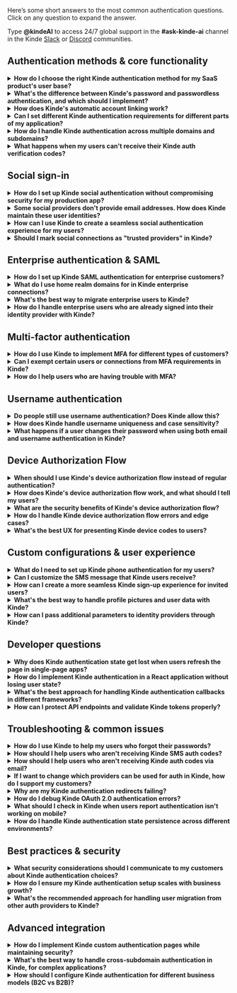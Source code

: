 
Here’s some short answers to the most common authentication questions. Click on any question to expand the answer.

<Aside title="Ask the docs">

Type **@kindeAI** to access 24/7 global support in the **#ask-kinde-ai** channel in the Kinde [Slack](https://join.slack.com/t/thekindecommunity/shared_invite/zt-1vyq8qilj-jFH5V27jfFnHk~BuBSU0ZA) or [Discord](https://discord.gg/KdkCXRNTFn) communities.

</Aside>

## Authentication methods & core functionality

<details>
<summary><strong>How do I choose the right Kinde authentication method for my SaaS product's user base?</strong></summary>

Think about who you're building for and what they're used to. If you're targeting developers, they'll probably expect GitHub or GitLab sign-in options. Building something for everyday consumers? Google and Apple sign-in will feel familiar and remove friction. Got enterprise customers? They'll likely need SAML or Microsoft Entra ID to keep their IT teams happy. 

You don't need to figure it all out upfront. Start simple with email authentication and add more options as you grow. Your web app and mobile app can even have different auth requirements if that makes sense for your users.
[Learn more about authentication methods](/authenticate/about-auth/about-authentication/)
</details>

<details>
<summary><strong>What's the difference between Kinde's password and passwordless authentication, and which should I implement?</strong></summary>

With passwords, your users create and remember their own passwords (we enforce 8+ characters and block common ones). With passwordless, we send them a one-time code via email or SMS instead. Passwordless is genuinely more secure - no passwords to store, steal, or forget, and codes expire after 2 hours. Just know you can't mix both methods for the same app - it's one or the other. 

If you're building something mobile-first or want to reduce support tickets about forgotten passwords, passwordless is your friend.
[Password authentication guide](/authenticate/authentication-methods/password-authentication/) | [Passwordless authentication guide](/authenticate/authentication-methods/passwordless-authentication/)
</details>

<details>
<summary><strong>How does Kinde's automatic account linking work?</strong></summary>

Kinde automatically connect accounts when someone uses the same verified email across different sign-in methods. So if someone first signs up with Google, then later tries to create an account with Slack using the same email, we'll link them together automatically. No duplicate accounts, no confusion. They can sign in with either method to access the same account. 

Once your users verify their email with any method, all their sign-in options with that email will work seamlessly together.
[Learn about identity and verification](/authenticate/about-auth/identity-and-verification/)
</details>

<details>
<summary><strong>Can I set different Kinde authentication requirements for different parts of my application?</strong></summary>

Absolutely! This is one of those features that sounds complicated but actually makes total sense. Set up your baseline authentication methods at the environment level, then customize per application or organization as needed. Maybe your main web app uses social sign-in to keep things simple, while your mobile app needs phone authentication, or you want business customers to use MFA while keeping consumer sign-up super easy. 

It's all about matching the auth experience to what makes sense for each user group.
[Configure authentication options](/authenticate/authentication-methods/set-up-user-authentication/)
</details>

<details>
<summary><strong>How do I handle Kinde authentication across multiple domains and subdomains?</strong></summary>

We've got this covered with multi-domain authentication. Think about how Google lets you stay signed in whether you're on Gmail, Calendar, or Drive - same idea. Users can hop between `website.yourapp.com`, `app.yourapp.com`, `docs.yourapp.com` and stay authenticated. The trick is using `prompt=none` in your auth URL, which invisibly checks for an existing session. If they're already signed in elsewhere, it's seamless. If not, they'll get prompted to sign in again.
[About Kinde authentication](/authenticate/about-auth/about-authentication/)
</details>

<details>
<summary><strong>What happens when my users can't receive their Kinde auth verification codes?</strong></summary>

Tell them to check their spam folder first. This fixes it most of the time because email providers can be overly protective. For SMS codes, make sure they've got decent cell reception. If they're taking too long (codes expire after 2 hours), they'll need to request a fresh one. And if you're using SMS auth, double-check that your Twilio setup is working properly - that's usually where things go sideways.
[Passwordless authentication troubleshooting](/authenticate/authentication-methods/passwordless-authentication/)
</details>

## Social sign-in

<details>
<summary><strong>How do I set up Kinde social authentication without compromising security for my production app?</strong></summary>

Before you go live, you absolutely must swap out Kinde's default social credentials with your own. We let you use ours for testing, but keeping them in production is asking for trouble - security risks, performance issues, and you'll be stuck if you ever want to switch providers. 

Create your own apps with Google, GitHub, Apple, whatever you're using, grab your Client ID and Client Secret, and put them into Kinde's social connection settings. Don't forget to add your custom domain callbacks if you're using those. [Add and manage social connections](/authenticate/social-sign-in/add-social-sign-in/)
</details>

<details>
<summary><strong>Some social providers don't provide email addresses. How does Kinde maintain these user identities?</strong></summary>

Some social providers (looking at you, X/Twitter and Apple) don't always hand over email addresses, but we need them for security things like password resets. When this happens, we'll ask your users for an email address just once during their first sign-up. After that one-time thing, they can sign in with their social account without any hassle. It's a small bump in the road that keeps everyone secure.
[X social sign-in](/authenticate/social-sign-in/twitter/) | [Apple social sign-in](/authenticate/social-sign-in/apple/)
</details>

<details>
<summary><strong>How can I use Kinde to create a seamless social authentication experience for my users?</strong></summary>

If you're going all-in on social auth (no email/password fallbacks), you can create a pretty slick experience. Users click your sign-in button and boom - straight to Google's or Apple's account picker. Set up custom authentication pages and use the `connectionId` parameter to skip our initial screens entirely.

The only catch? We'll still handle verification and MFA screens because, well, security matters and we're good at it.
[Custom authentication pages](/authenticate/custom-configurations/custom-authentication-pages/)
</details>

<details>
<summary><strong>Should I mark social connections as "trusted providers" in Kinde?</strong></summary>

Generally, no - leave this off for better security. "Trusted provider" means we'll take their word that emails are verified, but here's the thing: people change email addresses, and social providers don't always keep up. Only flip this switch if you're 100% certain the provider maintains verified, current email addresses. When in doubt, err on the side of caution.
[Social connections configuration](/authenticate/social-sign-in/add-social-sign-in/)
</details>

## Enterprise authentication & SAML

<details>
<summary><strong>How do I set up Kinde SAML authentication for enterprise customers?</strong></summary>

SAML setup is where things get a bit technical, but stick with us. Kinde acts as the service provider while your enterprise customer brings their own identity provider (Google Workspace, Microsoft Entra ID, Cloudflare, whatever they're using). You'll create an enterprise connection in Kinde, make up a unique Entity ID (just a random string like "870sa9fbasfasdas23aghkhc12zasfnasd"), and get their IdP metadata URL. They'll need to add your ACS URL to their setup. 

Pro tip: generate certificate and private key pairs for extra security, and always test in a sandbox environment first.
[Custom SAML setup](/authenticate/enterprise-connections/custom-saml/)
</details>

<details>
<summary><strong>What do I use home realm domains for in Kinde enterprise connections?</strong></summary>

Home realm domains are basically a shortcut that makes enterprise sign-in smoother. When you set `bigcorp.com` as a home realm domain, anyone with a "@bigcorp.com" email gets automatically routed to their company's sign-in flow - no extra clicks needed. Just remember that each domain can only be used once across all your connections, so no sharing. And the SSO button disappears by default when you use this (though you can bring it back if needed).
[Microsoft Entra ID setup](/authenticate/enterprise-connections/azure/)
</details>

<details>
<summary><strong>What's the best way to migrate enterprise users to Kinde?</strong></summary>

Get your enterprise connections set up in Kinde first - SAML, Entra ID, whatever they're using. Then when you import their user data (via CSV or JSON), we'll automatically match everyone to the right connection based on their email addresses. This means their sign-in experience stays exactly the same - they won't even notice you've switched to Kinde behind the scenes. Import their roles and permissions too if you've got them.

[Migrate to Kinde](/get-started/switch-to-kinde/switch-to-kinde-for-user-authentication/)
</details>

<details>
<summary><strong>How do I handle enterprise users who are already signed into their identity provider with Kinde?</strong></summary>

When enterprise users sign out of your app, they're only signing out of Kinde, not their company's identity provider (like Entra ID). This is totally normal for federated auth - it's how most enterprise setups work. If your customer really needs full sign-out from both systems, you'll need to build additional logout flows, but honestly, most companies prefer it this way.
[Entra ID SAML connection](/authenticate/enterprise-connections/entra-id-saml/)
</details>

## Multi-factor authentication

<details>
<summary><strong>How do I use Kinde to implement MFA for different types of customers?</strong></summary>

MFA is one of those things where one size definitely doesn't fit all. You can set it up for everyone (environment level) or get granular with specific customer segments (organization level). Finance and government customers? They'll probably want mandatory MFA. Consumer-facing app? Maybe make it optional so you don't scare people away. 

Kinde supports email codes, SMS codes, and authenticator apps as second factors. Just don't use the same method twice - as in don't make email the primary and secondary auth method. That could be confusing. [Enable multi-factor authentication](/authenticate/multi-factor-auth/enable-multi-factor-authentication/)
</details>

<details>
<summary><strong>Can I exempt certain users or connections from MFA requirements in Kinde?</strong></summary>

Yep, you've got options here. You can exempt specific roles (maybe only admins need MFA) or exempt enterprise connections where MFA is already handled by their company's identity provider. Nobody wants double MFA - that's just annoying. Set these exemptions at the organization level, and if someone has a mix of exempt and non-exempt roles, MFA kicks in by default (better safe than sorry).
[Set MFA per organization](/authenticate/multi-factor-auth/mfa-per-org/)
</details>

<details>
<summary><strong>How do I help users who are having trouble with MFA?</strong></summary>

Make the instructions super clear for each method you support. For authenticator apps, walk them through the QR code scanning and emphasize saving those backup codes (they will lose them otherwise). For SMS, double-check they're entering phone numbers correctly with country codes. For email codes, check spam folder. Always give users a way to contact you when they get locked out - it happens to the best of us. 

You can also [reset MFA for a user](/manage-users/access-control/reset-multi-factor-authentication-for-a-user/).
[Multi-factor authentication guide](/authenticate/multi-factor-auth/enable-multi-factor-authentication/)
</details>

## Username authentication

<details>
<summary><strong>Do people still use username authentication? Does Kinde allow this?</strong></summary>

Absolutely Kinde supports this. Username auth is perfect when you want to give users more personality in their sign-in experience or when your app has that community vibe (think gaming platforms or developer tools). They'll still need to verify their email once for security (we're not animals), but after that they can sign in with their chosen username. Works with both password and passwordless methods, so you've got flexibility there.
[Username authentication guide](/authenticate/authentication-methods/username-authentication/)
</details>

<details>
<summary><strong>How does Kinde handle username uniqueness and case sensitivity?</strong></summary>

We treat usernames as case-insensitive because life's too short for "BuilderBob" vs "builderbob" authentication headaches. Users can still make their aesthetic choices like "RosyRose" or "DevDan" for display, but behind the scenes we're not picky about capitalization. This prevents fraud attempts and those frustrating "username not found" moments when someone forgets their exact capitalization.
[Username authentication details](/authenticate/authentication-methods/username-authentication/)
</details>

<details>
<summary><strong>What happens if a user changes their password when using both email and username authentication in Kinde?</strong></summary>

Both methods share the same password! If someone can sign in with both their email and username, changing the password for one affects both. It keeps things simple for users (one password to remember) and prevents the confusion of having different passwords for the same account. We think this makes way more sense than forcing people to juggle multiple credentials.
[Username authentication configuration](/authenticate/authentication-methods/username-authentication/)
</details>

## Device Authorization Flow

<details>
<summary><strong>When should I use Kinde's device authorization flow instead of regular authentication?</strong></summary>

Device authorization flow is perfect for situations where typing is a nightmare - think smart TVs, gaming consoles, IoT devices, or anything without a proper keyboard. Instead of watching users struggle with TV remote controls to spell out "MyComplexPassword123!", the device shows them a simple code to enter on their phone or laptop where typing doesn't suck. 

It's basically Netflix's approach: the TV shows a code, you enter it on your phone, boom - you're authenticated. Much better user experience, and way more secure. 
[Device Authorization Flow](/authenticate/device-authorization-flow/overview/).
</details>

<details>
<summary><strong>How does Kinde's device authorization flow work, and what should I tell my users?</strong></summary>

Here's the flow: your device (let's say a smart TV app) requests a device code from Kinde, then shows users a simple code and a URL like "Go to `yourapp.com/device` and enter code: ABC123". Users grab their phone, visit that URL, sign in normally (with all their usual auth methods available), enter the code, and authorize the device. 

Meanwhile, your TV app is polling our servers asking "Are they done yet? Are they done yet?" until we give it the green light with tokens. The whole thing happens in parallel - no hanging around waiting.
[Device Authorization Flow](/authenticate/device-authorization-flow/overview/)
</details>

<details>
<summary><strong>What are the security benefits of Kinde's device authorization flow?</strong></summary>

It keeps credentials off devices you don't control, which is huge for security. Users never enter their actual passwords on the TV, CLI, or IoT device - they authenticate on their trusted phone or laptop instead. Plus, they get access to all their usual security features like MFA, social sign-in, and password managers. The codes expire quickly, we rate-limit the polling to prevent abuse, and users always see a proper consent screen before authorizing access. It's basically taking the most secure part of OAuth (browser-based auth) and making it work for devices that can't do browsers. 
[About authentication methods](/authenticate/about-auth/authentication-methods/)
</details>

<details>
<summary><strong>How do I handle Kinde device authorization flow errors and edge cases?</strong></summary>

The main errors you'll see are `authorization_pending` (user hasn't finished yet - keep polling), `slow_down` (you're polling too aggressively - back off), and `expired_token` (codes expired - start over). Handle these gracefully in your app rather than crashing. Users might also get confused about which device they're supposed to use for what, so make your instructions crystal clear. And remember, some users will start the process but never finish it - that's normal, just clean up expired sessions.
[OAuth token validation and errors](/build/tokens/token-validation-errors/)
</details>

<details>
<summary><strong>What's the best UX for presenting Kinde device codes to users?</strong></summary>

Keep it simple and obvious. Show the code clearly (big, readable font), include the full URL they need to visit, and consider showing both a QR code and the manual entry option. Don't overwhelm them with too much text - just "Go to `yourapp.com/device` on your phone and enter: ABC123" works perfectly. If you can, show some kind of progress indicator so they know the app is waiting for them to complete the process. And please, test this with actual humans - what seems obvious to developers often isn't to regular users.
</details>

## Custom configurations & user experience

<details>
<summary><strong>What do I need to set up Kinde phone authentication for my users?</strong></summary>

You'll need a paid Twilio business account - this isn't something we can handle for free because SMS costs money. Before you dive in, check if you need 10DLC registration (10 Digit Long Code) for your region - it's required in some places for business messaging. Read up on Twilio's A2P (Application to Person) messaging guidelines too. Once you've got that sorted, plug your Twilio details into Kinde, pick between using their messaging service (better for global apps) or a specific phone number, and set your default country.
[Set up phone authentication](/authenticate/authentication-methods/phone-authentication/)
</details>

<details>
<summary><strong>Can I customize the SMS message that Kinde users receive?</strong></summary>

Nope, and here's why - we use a standard format that meets security best practices and works across different languages. The message looks like: "123456 is your one-time code to sign in to [xxxx@login.xxx.au](mailto:xxxx@login.xxx.au) #123456". That weird duplication at the end? It's for security. We know it might not match your brand perfectly, but it keeps everyone safe and compliant.
[Phone authentication details](/authenticate/authentication-methods/phone-authentication/)
</details>

<details>
<summary><strong>How can I create a more seamless Kinde sign-up experience for invited users?</strong></summary>

Use the `login_hint` parameter to pre-fill email fields when you know who's trying to sign in - it's like having their name already on the guest list. You can also create a unified experience where users don't have to choose between "sign up" or "sign in" (because honestly, who remembers if they've been here before?). Skip asking for first and last names if you want to keep things really minimal. Every little bit of friction you remove makes a difference.
[Pre-populate user identity](/authenticate/custom-configurations/prepopulate-identity-sign-in/) | [Manage authentication experience](/authenticate/custom-configurations/authentication-experience/)
</details>

<details>
<summary><strong>What's the best way to handle profile pictures and user data with Kinde?</strong></summary>

We automatically grab profile pictures from email providers like Google and use Gravatar as backup when pictures are missing. If you'd rather handle profile pics your own way or just hate blank avatars, you can switch off the Gravatar fallback. Fair warning: Apple is pretty stingy with user data - they don't pass through avatars or much profile info, so don't expect much there.
[Authentication experience customization](/authenticate/custom-configurations/authentication-experience/)
</details>

<details>
<summary><strong>How can I pass additional parameters to identity providers through Kinde?</strong></summary>

Upstream parameters let you send extra data during authentication - either the same value every time (static) or something unique per user (dynamic). Common use case: passing `login_hint` to pre-fill sign-in forms or enabling those handy account switchers you see on Google. Each provider supports different parameters (check their docs), and you can even rename parameters using aliases if your IdP is picky about naming.
[Pass parameters to identity providers](/authenticate/auth-guides/pass-params-idp/)
</details>

## Developer questions

<details>
<summary><strong>Why does Kinde authentication state get lost when users refresh the page in single-page apps?</strong></summary>

We store tokens in memory for security - it protects against both CSRF and XSS attacks, which is definitely worth the trade-off. But yeah, it means page refreshes wipe the tokens. The best fix? Use our Custom Domains feature, which lets us set secure httpOnly cookies on your domain. 

For local development, there's an escape hatch called `is_dangerously_use_local_storage`, but seriously, don't use that in production - the name isn't kidding about the danger part.
[JavaScript SDK guide](/developer-tools/sdks/frontend/javascript-sdk/) | [React SDK guide](/developer-tools/sdks/frontend/react-sdk/)
</details>

<details>
<summary><strong>How do I implement Kinde authentication in a React application without losing user state?</strong></summary>

Wrap your app in the KindeProvider - it's your new best friend for managing auth state. Use hooks like `useKindeAuth()` to check if someone's signed in, and always check the `isLoading` state before making decisions (nobody likes flickering UI). For production, definitely set up custom domains so you can use secure cookies. Handle your post-auth redirects properly, and your users will never know how complex this stuff really is under the hood.
[React SDK implementation](/developer-tools/sdks/frontend/react-sdk/)
</details>

<details>
<summary><strong>What's the best approach for handling Kinde authentication callbacks in different frameworks?</strong></summary>

Each framework has its own quirks. Next.js App Router wants `app/api/auth/[kindeAuth]/route.js`, Pages Router prefers `pages/api/auth/[...kindeAuth].js`, and vanilla JavaScript means you're handling the OAuth dance yourself. Always make sure your callback URLs match what you've configured in Kinde (case-sensitive, protocol-specific). Use our SDK callback handlers instead of rolling your own - we've already dealt with all the edge cases.
[Next.js App Router SDK](/developer-tools/sdks/backend/nextjs-sdk/) | [Using Kinde without SDK](/developer-tools/about/using-kinde-without-an-sdk/)
</details>

<details>
<summary><strong>How can I protect API endpoints and validate Kinde tokens properly?</strong></summary>

Use our backend SDKs or validate JWT tokens manually - either works, but the SDKs handle the fiddly bits for you. The `getToken()` method gives you bearer tokens for API calls. On your backend, always check the token's audience claim matches your API and verify it hasn't expired. And please, never put client secrets in frontend code - that's like leaving your house key under the doormat.
[TypeScript SDK guide](/developer-tools/sdks/backend/typescript-sdk/)
</details>

## Troubleshooting & common issues

<details>
<summary><strong>How do I use Kinde to help my users who forgot their passwords?</strong></summary>

Users can hit "forgot password" on the sign-in screen and we'll send them a one-time code via email to reset it. As an admin, you can also trigger password resets through the Kinde dashboard or API (as long as they have a verified email). There's also the option to set a temporary password for them, but you'll need to send it through your own channels - we won't email passwords directly because that's not secure.
[Password reset procedures](/authenticate/authentication-methods/password-authentication/)
</details>

<details>
<summary><strong>How should I help users who aren't receiving Kinde SMS auth codes?</strong></summary>

Start with the basics - did they enter their phone number correctly with the right country code? Do they have cell reception? Are they in a country where SMS might be restricted? Then check your end - is your Twilio account funded and configured properly? SMS delivery can be finicky, especially internationally, so having backup contact methods is always smart.
[Phone authentication setup](/authenticate/authentication-methods/phone-authentication/)
</details>

<details>
<summary><strong>How should I help users who aren't receiving Kinde auth codes via email?</strong></summary>

Start with the basics - could the email have been caught in their spam or been caught by their organization's firewall and have been added to a supression list? Have them check this first. If you have [custom SMTP email delivery](/integrate/third-party-tools/kinde-resend-custom-smtp/) set up, you should be able to check logs from the delivery provider. If you rely on Kinde to deliver emails, check the same basic things with the recipient and ask them to try again. If you need to, contact the Kinde support team to check our logs to see if there was an email disruption. 
[Phone authentication setup](/authenticate/authentication-methods/phone-authentication/)
</details>

<details>
<summary><strong>If I want to change which providers can be used for auth in Kinde, how do I support my customers?</strong></summary>

If users were relying on a social or enterprise connection that got removed or changed, they're stuck until you fix it. Before deleting any connection, make sure nobody's using it for auth. If you need to switch providers, set up the new one first, then help users transition by linking their accounts or setting up alternative auth methods. Always have a backup plan.
[Manage social connections](/authenticate/social-sign-in/add-social-sign-in/)
</details>

<details>
<summary><strong>Why are my Kinde authentication redirects failing?</strong></summary>

Nine times out of ten, it's a URL mismatch. Your callback URLs in Kinde need to match exactly what's in your app code and any social provider configs - we're talking case-sensitive, protocol-specific matching here. If you're using custom domains, double-check that your DNS records are set up correctly and SSL certificates are active. Also remember that custom domain tokens and Kinde subdomain tokens don't play nice together - pick one and stick with it.
[Custom domain setup](/build/domains/pointing-your-domain/)
</details>

<details>
<summary><strong>How do I debug Kinde OAuth 2.0 authentication errors?</strong></summary>

The error names are pretty self-explanatory once you know what to look for. `invalid_client` usually means wrong client ID or secret, `invalid_grant` means your authorization code expired (they only last a short time), and `invalid_scope` means you're asking for something we don't support. Check your credentials first, make sure you're exchanging codes quickly, and verify your requested scopes are valid. Give users helpful error messages instead of raw OAuth codes - nobody wants to see "invalid_grant" when they're just trying to sign in.
[OAuth 2.0 validation and errors](/build/tokens/token-validation-errors/)
</details>

<details>
<summary><strong>What should I check in Kinde when users report authentication isn't working on mobile?</strong></summary>

Mobile auth has its own special challenges. For React Native, make sure your deep linking is configured properly with the right URL schemes for both iOS and Android. Check that your redirect URLs use the correct custom scheme format like `myapp://your_kinde_domain.kinde.com/kinde_callback`. And here's a fun fact: Google doesn't support auth in webview, so make sure you're using proper browser-based flows. If your users are not receiving verification codes and you have Twilio set up, you can check the Twilio logs to help you troubleshoot.  
[React Native SDK](/developer-tools/sdks/native/react-native-sdk/) and [Set up phone auth with Twilio](/authenticate/authentication-methods/phone-authentication/)
</details>

<details>
<summary><strong>How do I handle Kinde authentication state persistence across different environments?</strong></summary>

For production, custom domains are your friend - they enable secure cookie storage that survives page refreshes. For local development, you can use the local storage escape hatch (just remember to remove it before going live). On your backend, implement proper session management using encrypted cookies or shared cache systems if you're running multiple servers. The right approach depends on your architecture, but security should always come first.
[TypeScript SDK session management](/developer-tools/sdks/backend/typescript-sdk/)
</details>

## Best practices & security

<details>
<summary><strong>What security considerations should I communicate to my customers about Kinde authentication choices?</strong></summary>

Be honest about the security trade-offs without scaring people away. Passwordless is genuinely more secure than passwords, MFA adds real protection (not just security theater), and social sign-in can be both convenient and secure when done right. If you're offering password auth, nudge users toward password managers - most people's password habits are... not great. And here's something most auth providers won't tell you: we store passwords as encrypted hashes that literally cannot be deciphered, so even we can't see what users set.
[Password authentication security](/authenticate/authentication-methods/password-authentication/)
</details>

<details>
<summary><strong>How do I ensure my Kinde authentication setup scales with business growth?</strong></summary>

Start simple and add complexity as you need it - don't over-engineer from day one. Begin with email auth, then layer in social sign-in, MFA, and enterprise connections as your customer base grows. Use organizations to handle multi-tenant setups where each customer needs their own user management. Set up your foundation at the environment level, then customize per organization when customers have specific needs. And seriously, implement custom domains early if you can - it makes everything smoother later.
[Kinde for different business models](/build/set-up-options/kinde-business-model/)
</details>

<details>
<summary><strong>What's the recommended approach for handling user migration from other auth providers to Kinde?</strong></summary>

Set up your auth methods in Kinde first, then export and import user data via CSV or JSON. If you import passwords too, your users won't notice anything changed - which is exactly what you want. If you're switching auth methods (like going passwordless), give users a heads up about what's changing. Test everything in a sandbox environment first, and keep an eye out for edge cases like users who change their passwords during the migration window.
[Switch to Kinde migration guide](/get-started/switch-to-kinde/switch-to-kinde-for-user-authentication/)
</details>

## Advanced integration

<details>
<summary><strong>How do I implement Kinde custom authentication pages while maintaining security?</strong></summary>

You can build your own sign-up and sign-in pages to match your brand perfectly, but we'll still handle the security-critical stuff like verification and MFA. Use connection IDs and login hints in your auth URLs to route users directly to specific authentication methods. Think of it as having your cake and eating it too - custom experience with bulletproof security. Just remember that some screens (password entry, code verification) stay with us because that's where the security magic happens.
[Custom authentication pages](/authenticate/custom-configurations/custom-authentication-pages/)
</details>

<details>
<summary><strong>What's the best way to handle cross-subdomain authentication in Kinde, for complex applications?</strong></summary>

Custom domains and proper cookie configuration are your best friends here. Set cookies to the root domain instead of subdomains so they're accessible across your entire ecosystem. For PHP apps, we've got helper functions to make this easy. Test everything thoroughly across all your subdomains - nothing's more embarrassing than users getting stuck switching between `app.yoursite.com` and `dashboard.yoursite.com`.
[PHP SDK domain configuration](/developer-tools/sdks/backend/php-sdk/)
</details>

<details>
<summary><strong>How should I configure Kinde authentication for different business models (B2C vs B2B)?</strong></summary>

B2C is straightforward - configure everything at the business level with easy social sign-in and email auth. B2B gets more interesting because you're serving multiple companies, each with their own needs. Use organizations to create separate tenant management, set up enterprise connections for business customers who need SAML or Entra ID, and keep simpler social auth for any consumer-facing parts of your platform. It's all about matching Kinde auth options to what your customer actually needs.
[Business model configuration](/build/set-up-options/kinde-business-model/)
</details>

